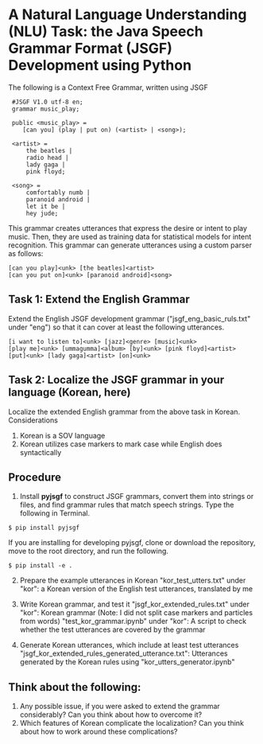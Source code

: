 # A Natural Language Understanding (NLU) Task: the Java Speech Grammar Format (JSGF) Development using Python

The following is a Context Free Grammar, written using JSGF

```
 #JSGF V1.0 utf-8 en;
 grammar music_play;

 public <music_play> =
	[can you] (play | put on) (<artist> | <song>);

 <artist> =
	 the beatles |
	 radio head |
	 lady gaga |
	 pink floyd;

 <song> =
	 comfortably numb |
	 paranoid android |
	 let it be |
	 hey jude;
```
This grammar creates utterances that express the desire or intent to play music. Then, they are used as training data for statistical models for intent recognition. This grammar can generate utterances using a custom parser as follows:

```
[can you play]<unk> [the beatles]<artist>
[can you put on]<unk> [paranoid android]<song>
```

## Task 1: Extend the English Grammar
Extend the English JSGF development grammar ("jsgf_eng_basic_ruls.txt" under "eng") so that it can cover at least the following utterances.

```
[i want to listen to]<unk> [jazz]<genre> [music]<unk>
[play me]<unk> [ummagumma]<album> [by]<unk> [pink floyd]<artist>
[put]<unk> [lady gaga]<artist> [on]<unk>
```

## Task 2: Localize the JSGF grammar in your language (Korean, here)
Localize the extended English grammar from the above task in Korean.
Considerations
1. Korean is a SOV language
2. Korean utilizes case markers to mark case while English does syntactically

## Procedure
1. Install **pyjsgf** to construct JSGF grammars, convert them into strings or files, and find grammar rules that match speech strings.
Type the following in Terminal.
```
$ pip install pyjsgf
```
If you are installing for developing pyjsgf, clone or download the repository, move to the root directory, and run the following.
```
$ pip install -e .
```
2. Prepare the example utterances in Korean
"kor_test_utters.txt" under "kor": a Korean version of the English test utterances, translated by me

3. Write Korean grammar, and test it
"jsgf_kor_extended_rules.txt" under "kor": Korean grammar (Note: I did not split case markers and particles from words)
"test_kor_grammar.ipynb" under "kor": A script to check whether the test utterances are covered by the grammar

4. Generate Korean utterances, which include at least test utterances
"jsgf_kor_extended_rules_generated_utterance.txt": Utterances generated by the Korean rules using "kor_utters_generator.ipynb"

## Think about the following:
1. Any possible issue, if you were asked to extend the grammar considerably? Can you think about how to overcome it?
2. Which features of Korean complicate the localization? Can you think about how to work around these complications?



